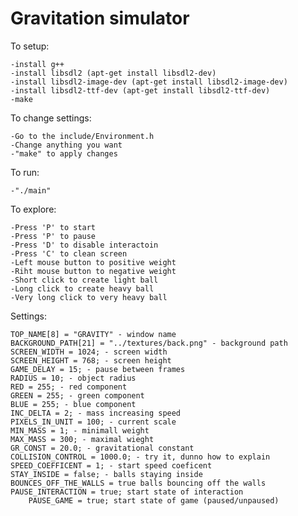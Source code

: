 # **Gravitation simulator**

To setup:

    -install g++
    -install libsdl2 (apt-get install libsdl2-dev)
    -install libsdl2-image-dev (apt-get install libsdl2-image-dev)
    -install libsdl2-ttf-dev (apt-get install libsdl2-ttf-dev)
    -make


To change settings:

	-Go to the include/Environment.h
	-Change anything you want
	-"make" to apply changes


To run:

	-"./main" 

To explore:

	-Press 'P' to start
	-Press 'P' to pause
	-Press 'D' to disable interactoin
	-Press 'C' to clean screen
	-Left mouse button to positive weight
	-Riht mouse button to negative weight
	-Short click to create light ball
	-Long click to create heavy ball
	-Very long click to very heavy ball


Settings:

	TOP_NAME[8] = "GRAVITY" - window name
	BACKGROUND_PATH[21] = "../textures/back.png" - background path
	SCREEN_WIDTH = 1024; - screen width
	SCREEN_HEIGHT = 768; - screen height
	GAME_DELAY = 15; - pause between frames
	RADIUS = 10; - object radius
	RED = 255; - red component
	GREEN = 255; - green component
	BLUE = 255; - blue component
	INC_DELTA = 2; - mass increasing speed
	PIXELS_IN_UNIT = 100; - current scale
	MIN_MASS = 1; - minimall weight
	MAX_MASS = 300; - maximal wieght
	GR_CONST = 20.0; - gravitational constant
	COLLISION_CONTROL = 1000.0; - try it, dunno how to explain
	SPEED_COEFFICENT = 1; - start speed coeficent
	STAY_INSIDE = false; - balls staying inside
	BOUNCES_OFF_THE_WALLS = true balls bouncing off the walls
	PAUSE_INTERACTION = true; start state of interaction
    	PAUSE_GAME = true; start state of game (paused/unpaused)
